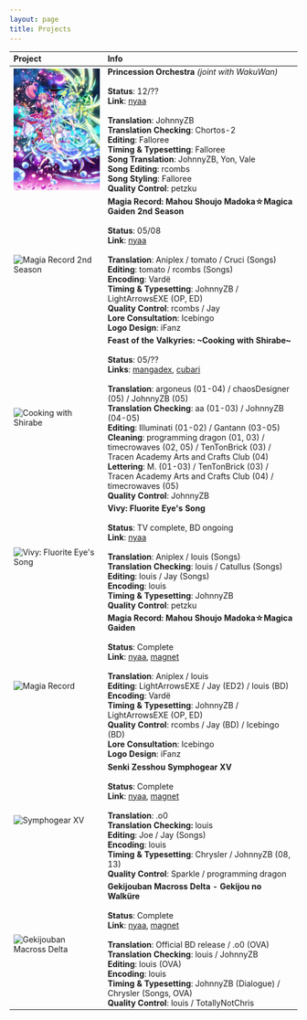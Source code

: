 ```yaml
---
layout: page
title: Projects
---
```




| Project | Info |
| :--- | :--- |
| ![Princession Orchestra](/assets/img/princession-orchestra.jpg) | **Princession Orchestra** *(joint with WakuWan)* <br><br> **Status**: 12/?? <br> **Link**: [nyaa](https://nyaa.si/user/Falloree?f=0&c=0_0&q=Princession) <br><br> **Translation**: JohnnyZB <br> **Translation Checking**: Chortos-2 <br> **Editing**: Falloree <br> **Timing & Typesetting**: Falloree <br> **Song Translation**: JohnnyZB, Yon, Vale <br> **Song Editing**: rcombs <br> **Song Styling**: Falloree <br> **Quality Control**: petzku |
| ![Magia Record 2nd Season](/assets/img/magia-record-s2.jpg) | **Magia Record: Mahou Shoujo Madoka☆Magica Gaiden 2nd Season** <br><br> **Status**: 05/08 <br> **Link**: [nyaa](https://nyaa.si/user/yametetomete?f=0&c=0_0&q=Magia+Record) <br><br> **Translation**: Aniplex / tomato / Cruci (Songs) <br> **Editing**: tomato / rcombs (Songs) <br> **Encoding**: Vardë <br> **Timing & Typesetting**: JohnnyZB / LightArrowsEXE (OP, ED) <br> **Quality Control**: rcombs / Jay <br> **Lore Consultation**: Icebingo <br> **Logo Design**: iFanz |
| ![Cooking with Shirabe](/assets/img/shirabemeshi.jpg) | **Feast of the Valkyries: \~Cooking with Shirabe\~** <br><br> **Status**: 05/?? <br> **Links**: [mangadex](https://mangadex.org/title/9fd23805-7571-4f09-baff-89d059fba8f9/senki-kanshoku-symphogear-shirabemeshi), [cubari](https://cubari.moe/read/gist/CookingWithShirabe/) <br> <br> **Translation**: argoneus (01-04) / chaosDesigner (05) / JohnnyZB (05) <br> **Translation Checking**: aa (01-03) / JohnnyZB (04-05) <br> **Editing**: Illuminati (01-02) / Gantann (03-05) <br> **Cleaning**: programming dragon (01, 03) / timecrowaves (02, 05) / TenTonBrick (03) / Tracen Academy Arts and Crafts Club (04) <br> **Lettering**: M. (01-03) / TenTonBrick (03) / Tracen Academy Arts and Crafts Club (04) / timecrowaves (05) <br> **Quality Control**: JohnnyZB |
| ![Vivy: Fluorite Eye's Song](/assets/img/vivy.jpg) | **Vivy: Fluorite Eye's Song** <br><br> **Status**: TV complete, BD ongoing <br> **Link**: [nyaa](https://nyaa.si/user/yametetomete?f=0&c=0_0&q=Vivy) <br><br> **Translation**: Aniplex / louis (Songs) <br> **Translation Checking**: louis / Catullus (Songs) <br> **Editing**: louis / Jay (Songs) <br> **Encoding**: louis <br> **Timing & Typesetting**: JohnnyZB <br> **Quality Control**: petzku |
| ![Magia Record](/assets/img/magia-record.jpg) | **Magia Record: Mahou Shoujo Madoka☆Magica Gaiden** <br><br> **Status**: Complete <br> **Link**: [nyaa](https://nyaa.si/view/1617057), [magnet](magnet:?xt=urn:btih:85089a24aa4ed64b797b57c820110d1e6639c4e8&dn=%5BYameteTomete%5D%20Magia%20Record%20%28BD%29&tr=http%3A%2F%2Fnyaa.tracker.wf%3A7777%2Fannounce&tr=udp%3A%2F%2Fopen.stealth.si%3A80%2Fannounce&tr=udp%3A%2F%2Ftracker.opentrackr.org%3A1337%2Fannounce&tr=udp%3A%2F%2Fexodus.desync.com%3A6969%2Fannounce&tr=udp%3A%2F%2Ftracker.torrent.eu.org%3A451%2Fannounce) <br><br> **Translation**: Aniplex / louis <br> **Editing**: LightArrowsEXE / Jay (ED2) / louis (BD) <br> **Encoding**: Vardë <br> **Timing & Typesetting**: JohnnyZB / LightArrowsEXE (OP, ED) <br> **Quality Control**: rcombs / Jay (BD) / Icebingo (BD) <br> **Lore Consultation**: Icebingo <br> **Logo Design**: iFanz |
| ![Symphogear XV](/assets/img/symphogear-xv.jpg) | **Senki Zesshou Symphogear XV** <br><br> **Status**: Complete <br> **Link**: [nyaa](https://nyaa.si/view/1332479), [magnet](magnet:?xt=urn:btih:667967bc99cc416592eca4d52e7d2ca616e508ed&dn=%5BYameteTomete%5D%20Senki%20Zesshou%20Symphogear%20XV%20%28BD%201080p%20OPUS%29&tr=http%3A%2F%2Fnyaa.tracker.wf%3A7777%2Fannounce&tr=udp%3A%2F%2Fopen.stealth.si%3A80%2Fannounce&tr=udp%3A%2F%2Ftracker.opentrackr.org%3A1337%2Fannounce&tr=udp%3A%2F%2Fexodus.desync.com%3A6969%2Fannounce&tr=udp%3A%2F%2Ftracker.torrent.eu.org%3A451%2Fannounce) <br><br> **Translation**: .o0 <br> **Translation Checking:** louis <br> **Editing**: Joe / Jay (Songs) <br> **Encoding**: louis <br> **Timing & Typesetting**: Chrysler / JohnnyZB (08, 13) <br> **Quality Control**: Sparkle / programming dragon |
| ![Gekijouban Macross Delta](/assets/img/macross-delta-movie.jpg) | **Gekijouban Macross Delta - Gekijou no Walküre** <br><br> **Status**: Complete <br> **Link**: [nyaa](https://nyaa.si/view/1122499), [magnet](magnet:?xt=urn:btih:0904514ff1e207607a72bf0548359791b08d887b&dn=%5BYameteTomete%5D%20Gekijouban%20Macross%20Delta%20-%20Gekijou%20no%20Walk%C3%BCre%20%281920x1080%20BD%20FLAC%29%20%5B14A82BE8%5D.mkv&tr=http%3A%2F%2Fnyaa.tracker.wf%3A7777%2Fannounce&tr=udp%3A%2F%2Fopen.stealth.si%3A80%2Fannounce&tr=udp%3A%2F%2Ftracker.opentrackr.org%3A1337%2Fannounce&tr=udp%3A%2F%2Fexodus.desync.com%3A6969%2Fannounce&tr=udp%3A%2F%2Ftracker.torrent.eu.org%3A451%2Fannounce) <br><br> **Translation**: Official BD release / .o0 (OVA) <br> **Translation Checking**: louis / JohnnyZB <br> **Editing**: louis (OVA) <br> **Encoding**: louis <br> **Timing & Typesetting**: JohnnyZB (Dialogue) / Chrysler (Songs, OVA) <br> **Quality Control**: louis / TotallyNotChris |
